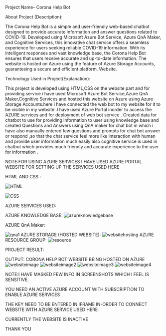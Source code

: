 Project Name- Corona Help Bot

About Project (Description):

The Corona Help Bot is a simple and user-friendly web-based chatbot designed to provide accurate information and answer questions related to COVID-19. Developed using Microsoft Azure Bot Service, Azure QnA Maker, and Cognitive Services, this innovative chat service offers a seamless experience for users seeking reliable COVID-19 information. With its intelligent responses and vast knowledge base, the Corona Help Bot ensures that users receive accurate and up-to-date information. The website is hosted on Azure using the feature of Azure Storage Accounts, guaranteeing a secure and efficient platform.
Website.

Technology Used in Project(Explanation):

This project is developed using HTML,CSS on the website part and for providing service i have used  Microsoft Azure Bot Service,Azure QnA Maker,Cognitive Services and hosted this website on Azure using Azure Storage Accounts.here i have connected the web bot to my website  for it to be visible in my website .I have used Azure Portal inorder to access the AZURE services and for deployment of web bot service . Created data for chatbot to use for providing information to user using knowledge base and created Questions and Answers using QnA maker for chat bot in which i have also manually entered few questions and prompts for chat bot answer or respond ,so that the chat service feel more like interaction with human and provide user information much easily also cognitive service is used in chatbot which provides much friendly   and accurate experience to the user for information .


NOTE:FOR USING AZURE SERVICES I HAVE USED AZURE PORTAL WEBSITE FOR SETTING UP THE SERVICES USED HERE


HTML AND CSS :

![HTML](https://user-images.githubusercontent.com/73836674/163587614-42a87299-ff8a-4fc6-b07b-60ecd9409f49.png)

![CSS](https://user-images.githubusercontent.com/73836674/163587703-e3d04ade-5529-4812-9112-b5eb091aabf2.png)

AZURE SERVICES USED:

AZURE KNOWLEDGE BASE:
![azureknowledgebase](https://user-images.githubusercontent.com/73836674/163589963-84f6a707-c868-4166-94f7-7e2122bf5f67.png)


AZURE QnA Maker:

![qna1](https://user-images.githubusercontent.com/73836674/163587785-fffcb756-5db5-4e6a-9c12-bd64362ffa18.png)
AZURE STORAGE (HOSTED WEBSITE):
![websitehosting](https://user-images.githubusercontent.com/73836674/163587903-429e6bc1-f603-4b27-ac73-3bdece193a14.png)
AZURE RESOURCE GROUP:
![resource](https://user-images.githubusercontent.com/73836674/163588030-85abfb9b-28b7-461d-bece-7d5f92e5dcd9.png)

PROJECT RESULT:

OUTPUT: CORONA HELP BOT WEBSITE BEING HOSTED ON AZURE 
![websiteimage](https://user-images.githubusercontent.com/73836674/163588130-bf7eeacb-edc6-455e-832b-49e069cc0bf8.png)
![websiteimage2](https://user-images.githubusercontent.com/73836674/163601612-63933263-7db2-4fcf-a964-d4ba7f1971e3.png)
![websiteimage3](https://user-images.githubusercontent.com/73836674/163601632-b13f3306-4dce-4ab8-a117-a136e301e010.png)
![websiteimage4](https://user-images.githubusercontent.com/73836674/163601640-bd6ee0c9-33dd-439b-a26f-a199a70ac8e9.png)


NOTE:I HAVE MASKED FEW INFO IN SCREENSHOTS WHICH I FEEL IS SENSITIVE.

YOU NEED AN ACTIVE AZURE ACCOUNT WITH SUBSCRIPTION TO ENABLE AZURE SERVICES

THE KEY NEED TO BE ENTERED IN IFRAME IN-ORDER TO CONNECT WEBSITE WITH AZURE SERVICE USED HERE

CURRENTLY THE WEBSITE IS INACTIVE

THANK YOU

